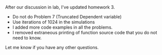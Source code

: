 <!--
.. title: Problem Set 3 updated
.. slug: problem-set-3-updated
.. date: 2015-05-08 19:05:20 UTC-07:00
.. tags: problem sets
.. category: 
.. link: 
.. description: 
.. type: text
.. author: Jeffrey Arnold
-->

After our discussion in lab, I've updated homework 3.

- Do not do Problem 7 (Truncated Dependent variable)
- Use iterations of 1024 in the simulations
- I added more code examples in all the problems.
- I removed extraneous printing of function source code that
  you do not need to know.

Let me know if you have any other questions.


